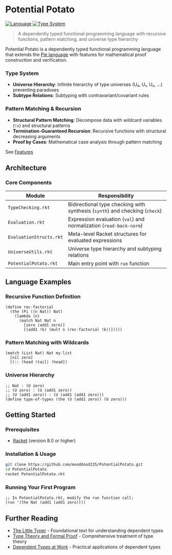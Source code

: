 # Potential Potato

[![Language](https://img.shields.io/badge/Language-Racket-blue.svg)](https://racket-lang.org/)
[![Type System](https://img.shields.io/badge/Type%20System-Dependent-green.svg)](https://en.wikipedia.org/wiki/Dependent_type)

> A dependently typed functional programming language with recursive functions, pattern matching, and universe type hierarchy

Potential Potato is a dependently typed functional programming language that extends the [Pie language](https://github.com/the-little-typer/pie) with features for mathematical proof construction and verification.

### Type System
- **Universe Hierarchy**: Infinite hierarchy of type universes (U₀, U₁, U₂, ...) preventing paradoxes
- **Subtype Relations**: Subtyping with contravariant/covariant rules

### Pattern Matching & Recursion
- **Structural Pattern Matching**: Decompose data with wildcard variables (`!x`) and structural patterns
- **Termination-Guaranteed Recursion**: Recursive functions with structural decreasing arguments
- **Proof by Cases**: Mathematical case analysis through pattern matching

See [Features](https://github.com/mooddood235/PotentialPotato/blob/main/Features.md)

## Architecture

### Core Components

| Module | Responsibility |
|--------|----------------|
| `TypeChecking.rkt` | Bidirectional type checking with synthesis (`synth`) and checking (`check`) |
| `Evaluation.rkt` | Expression evaluation (`val`) and normalization (`read-back-norm`) |
| `EvaluationStructs.rkt` | Meta-level Racket structures for evaluated expressions |
| `UniverseUtils.rkt` | Universe type hierarchy and subtyping relations |
| `PotentialPotato.rkt` | Main entry point with `run` function |

## Language Examples

### Recursive Function Definition
```racket
(define rec-factorial
  (the (Pi ((n Nat)) Nat)
    (lambda (n)
      (match Nat Nat n
        [zero (add1 zero)]
        [(add1 !k) (mult n (rec-factorial !k))]))))
```

### Pattern Matching with Wildcards
```racket
(match (List Nat) Nat my-list
  [nil zero]
  [(:: !head !tail) !head])
```

### Universe Hierarchy
```racket
;; Nat : (U zero)
;; (U zero) : (U (add1 zero))
;; (U (add1 zero)) : (U (add1 (add1 zero)))
(define type-of-types (the (U (add1 zero)) (U zero)))
```

## Getting Started

### Prerequisites
- [Racket](https://racket-lang.org/) (version 8.0 or higher)

### Installation & Usage
```bash
git clone https://github.com/mooddood235/PotentialPotato.git
cd PotentialPotato
racket PotentialPotato.rkt
```

### Running Your First Program
```racket
;; In PotentialPotato.rkt, modify the run function call:
(run '(the Nat (add1 (add1 zero))))
```

## Further Reading

- [The Little Typer](https://mitpress.mit.edu/9780262536431/the-little-typer/) - Foundational text for understanding dependent types
- [Type Theory and Formal Proof](https://www.cambridge.org/core/books/type-theory-and-formal-proof/0472640AAD34E045C7F140B46A57A67C) - Comprehensive treatment of type theory
- [Dependent Types at Work](http://www.cse.chalmers.se/~peterd/papers/DependentTypesAtWork.pdf) - Practical applications of dependent types
